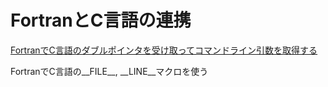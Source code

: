 # FortranとC言語の連携

[FortranでC言語のダブルポインタを受け取ってコマンドライン引数を取得する](https://qiita.com/implicit_none/items/3cde9f429be705ccc080)

FortranでC言語の__FILE__, __LINE__マクロを使う